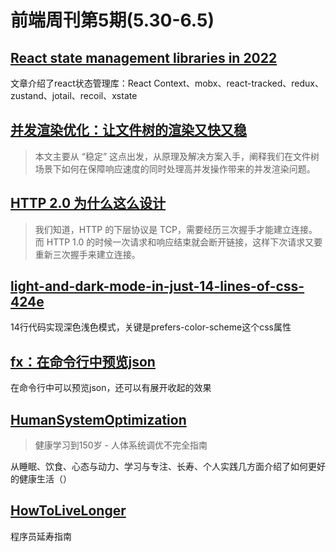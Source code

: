 # 前端周刊第5期(5.30-6.5)

## [React state management libraries in 2022](https://www.albertgao.xyz/2022/02/19/react-state-management-libraries-2022/)

文章介绍了react状态管理库：React Context、mobx、react-tracked、redux、zustand、jotail、recoil、xstate


## [并发渲染优化：让文件树的渲染又快又稳](https://mp.weixin.qq.com/s/tY4PuQisNQg5GUO4lOYh3w)

> 本文主要从 “稳定” 这点出发，从原理及解决方案入手，阐释我们在文件树场景下如何在保障响应速度的同时处理高并发操作带来的并发渲染问题。


## [HTTP 2.0 为什么这么设计](https://mp.weixin.qq.com/s/YZaxf9GBvh_rT8hRx1XPbA)

> 我们知道，HTTP 的下层协议是 TCP，需要经历三次握手才能建立连接。而 HTTP 1.0 的时候一次请求和响应结束就会断开链接，这样下次请求又要重新三次握手来建立连接。


## [light-and-dark-mode-in-just-14-lines-of-css-424e](https://dev.to/whitep4nth3r/light-and-dark-mode-in-just-14-lines-of-css-424e)

14行代码实现深色浅色模式，关键是prefers-color-scheme这个css属性


## [fx：在命令行中预览json](https://github.com/antonmedv/fx)

在命令行中可以预览json，还可以有展开收起的效果


## [HumanSystemOptimization](https://github.com/zijie0/HumanSystemOptimization)

> 健康学习到150岁 - 人体系统调优不完全指南

从睡眠、饮食、心态与动力、学习与专注、长寿、个人实践几方面介绍了如何更好的健康生活（）


## [HowToLiveLonger](https://github.com/geekan/HowToLiveLonger)

程序员延寿指南
